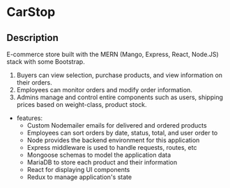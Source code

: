 # CarStop 

## Description

E-commerce store built with the MERN (Mango, Express, React, Node.JS) stack with some Bootstrap. 

1. Buyers can view selection, purchase products, and view information on their orders.
2. Employees can monitor orders and modify order information.
3. Admins manage and control entire components such as users, shipping prices based on weight-class, product stock.


* features:
  * Custom Nodemailer emails for delivered and ordered products
  * Employees can sort orders by date, status, total, and user order to 
  * Node provides the backend environment for this application
  * Express middleware is used to handle requests, routes, etc
  * Mongoose schemas to model the application data
  * MariaDB to store each product and their information
  * React for displaying UI components
  * Redux to manage application's state
